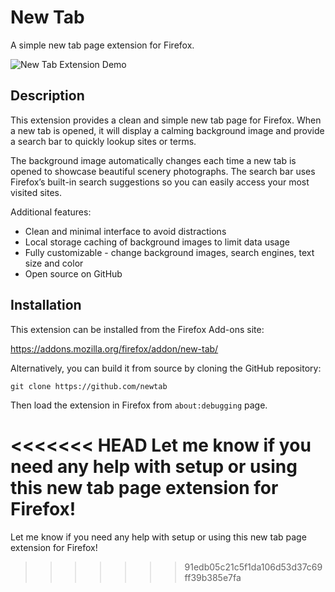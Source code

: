 # New Tab

A simple new tab page extension for Firefox.

![New Tab Extension Demo](https://i.imgur.com/Pyyh0QO.png)

## Description

This extension provides a clean and simple new tab page for Firefox. When a new tab is opened, it will display a calming background image and provide a search bar to quickly lookup sites or terms.

The background image automatically changes each time a new tab is opened to showcase beautiful scenery photographs. The search bar uses Firefox’s built-in search suggestions so you can easily access your most visited sites.

Additional features:

- Clean and minimal interface to avoid distractions
- Local storage caching of background images to limit data usage
- Fully customizable - change background images, search engines, text size and color
- Open source on GitHub

## Installation

This extension can be installed from the Firefox Add-ons site:

https://addons.mozilla.org/firefox/addon/new-tab/

Alternatively, you can build it from source by cloning the GitHub repository:

```
git clone https://github.com/newtab
``` 

Then load the extension in Firefox from `about:debugging` page.

<<<<<<< HEAD
Let me know if you need any help with setup or using this new tab page extension for Firefox!
=======
Let me know if you need any help with setup or using this new tab page extension for Firefox!
>>>>>>> 91edb05c21c5f1da106d53d37c69ff39b385e7fa

